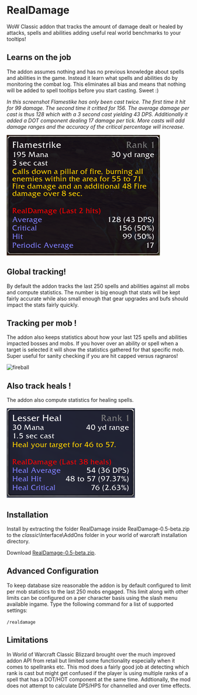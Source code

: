 # RealDamage
WoW Classic addon that tracks the amount of damage dealt or healed by attacks, spells and abilities adding useful real world benchmarks to your tooltips!

## Learns on the job
The addon assumes nothing and has no previous knowledge about spells and abilities in the game. Instead it learn what spells and abilities do by monitoring the combat log. This eliminates all bias and means that nothing will be added to spell tooltips before you start casting. Sweet :) 

*In this screenshot Flamestike has only been cast twice. The first time it hit for 99 damage. The second time it critted for 156. The average damage per cast is thus 128 which with a 3 second cast yielding 43 DPS. Additionally it added a DOT component dealing 17 damage per tick. More casts will add damage ranges and the accuracy of the critical percentage will increase.*

![flamestike](flamestrike.png?raw=true "Flamestrike Damage Tracking")

## Global tracking!
By default the addon tracks the last 250 spells and abilities against all mobs and compute statistics. The number is big enough that stats will be kept fairly accurate while also small enough that gear upgrades and bufs should impact the stats fairly quickly.

## Tracking per mob !
The addon also keeps statistics about how your last 125 spells and abilities impacted bosses and mobs. If you hover over an ability or spell when a target is selected it will show the statistics gathered for that specific mob. Super useful for sanity checking if you are hit capped versus ragnaros! 

![fireball](fireball\_target.png?raw=true "Fireball Damage Tracking on target")

## Also track heals !
The addon also compute statistics for healing spells.

![heal](heal.png?raw=true "Title")

## Installation
Install by extracting the folder RealDamage inside RealDamage-0.5-beta.zip to the _classic_\Interface\AddOns folder in your world of warcraft installation directory.

Download [RealDamage-0.5-beta.zip](https://github.com/WOFD/RealDamage/releases/download/0.5/RealDamage-0.5-beta.zip).

## Advanced Configuration
To keep database size reasonable the addon is by default configured to limit per mob statistics to the last 250 mobs engaged. This limit along with other limits can be configured on a per character basis using the slash menu available ingame. Type the following command for a list of supported settings:

<code>/realdamage</code>

## Limitations
In World of Warcraft Classic Blizzard brought over the much improved addon API from retail but limited some functionality especially when it comes to spellranks etc. This mod does a fairly good job at detecting which rank is cast but might get confused if the player is using multiple ranks of a spell that has a DOT/HOT component at the same time. Addtionally, the mod does not attempt to calculate DPS/HPS for channelled and over time effects. 
